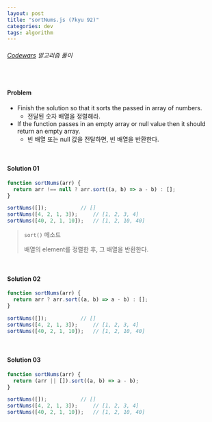 ```yaml
---
layout: post
title: "sortNums.js (7kyu 92)"
categories: dev
tags: algorithm
---
```


###### [Codewars](https://www.codewars.com) 알고리즘 풀이

<br>

#### Problem

- Finish the solution so that it sorts the passed in array of numbers.
  - 전달된 숫자 배열을 정렬해라.
- If the function passes in an empty array or null value then it should return an empty array.
  - 빈 배열 또는 null 값을 전달하면, 빈 배열을 반환한다.

<br>

#### Solution 01

```js
function sortNums(arr) {
  return arr !== null ? arr.sort((a, b) => a - b) : [];
}

sortNums([]);			// []
sortNums([4, 2, 1, 3]);		// [1, 2, 3, 4]
sortNums([40, 2, 1, 10]);	// [1, 2, 10, 40]
```

> `sort()` 메소드
>
> 배열의 element를 정렬한 후, 그 배열을 반환한다.

<br>

#### Solution 02

```js
function sortNums(arr) {
  return arr ? arr.sort((a, b) => a - b) : [];
}

sortNums([]);			// []
sortNums([4, 2, 1, 3]);		// [1, 2, 3, 4]
sortNums([40, 2, 1, 10]);	// [1, 2, 10, 40]
```

<br>

#### Solution 03

```js
function sortNums(arr) {
  return (arr || []).sort((a, b) => a - b);
}

sortNums([]);			// []
sortNums([4, 2, 1, 3]);		// [1, 2, 3, 4]
sortNums([40, 2, 1, 10]);	// [1, 2, 10, 40]
```

<br>